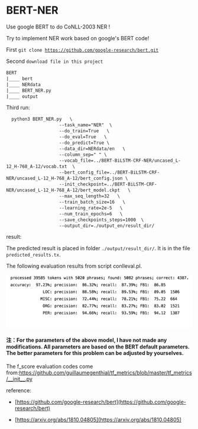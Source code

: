 # BERT-NER
Use google BERT to do CoNLL-2003 NER !


Try to implement NER work based on google's BERT code!

First <code>git clone https://github.com/google-research/bert.git</code>

Second <code>download file in this project</code>

    BERT
    |____ bert
    |____ NERdata
    |____ BERT_NER.py
    |____ output


Third run:
```
  python3 BERT_NER.py   \
                    --task_name="NER"  \
                    --do_train=True   \
                    --do_eval=True   \
                    --do_predict=True \
                    --data_dir=NERdata/en   \
                    --column_sep=" " \
                    --vocab_file=../BERT-BiLSTM-CRF-NER/uncased_L-12_H-768_A-12/vocab.txt  \
                    --bert_config_file=../BERT-BiLSTM-CRF-NER/uncased_L-12_H-768_A-12/bert_config.json \
                    --init_checkpoint=../BERT-BiLSTM-CRF-NER/uncased_L-12_H-768_A-12/bert_model.ckpt   \
                    --max_seq_length=32   \
                    --train_batch_size=16   \
                    --learning_rate=2e-5   \
                    --num_train_epochs=6   \
                    --save_checkpoints_steps=1000  \
                    --output_dir=./output_en/result_dir/
 ```       

result:

The predicted result is placed in folder <code>./output/result_dir/</code>. It is in the file <code>predicted_results.tx</code>. 

The following evaluation results from script conlleval.pl. 

![](/picture.png)


#### 注：For the parameters of the above model, I have not made any modifications. All parameters are based on the BERT default parameters. The better parameters for this problem can be adjusted by yourselves.

The f_score evaluation codes come from:https://github.com/guillaumegenthial/tf_metrics/blob/master/tf_metrics/__init__.py

reference:
+ [https://github.com/google-research/bert](https://github.com/google-research/bert)
      
+ [https://arxiv.org/abs/1810.04805](https://arxiv.org/abs/1810.04805)

